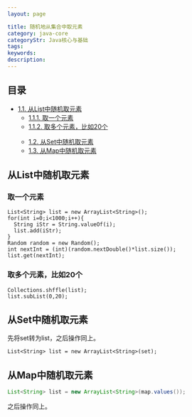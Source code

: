 ```yaml
---
layout: page

title: 随机地从集合中取元素
category: java-core
categoryStr: Java核心与基础
tags: 
keywords: 
description: 
---
```

<div id="table-of-contents">
<h2>目录</h2>
<div id="text-table-of-contents">


<ul>
<li><a href="#sec-1-1">1.1. 从List中随机取元素</a>
<ul>
<li><a href="#sec-1-1-1">1.1.1. 取一个元素</a></li>
<li><a href="#sec-1-1-2">1.1.2. 取多个元素，比如20个</a></li>
</ul>
</li>
<ul>
<li><a href="#sec-1-2">1.2. 从Set中随机取元素</a></li>
<li><a href="#sec-1-3">1.3. 从Map中随机取元素</a></li>
</ul>
</li>
</ul>
</div>
</div>



## 从List中随机取元素<a id="sec-1-1" name="sec-1-1"></a>

### 取一个元素<a id="sec-1-1-1" name="sec-1-1-1"></a>

```
List<String> list = new ArrayList<String>();
for(int i=0;i<1000;i++){
  String iStr = String.valueOf(i);
  list.add(iStr);
}
Random random = new Random();
int nextInt = (int)(random.nextDouble()*list.size());
list.get(nextInt);
```
### 取多个元素，比如20个<a id="sec-1-1-2" name="sec-1-1-2"></a>

```
Collections.shffle(list);
list.subList(0,20);
```
## 从Set中随机取元素<a id="sec-1-2" name="sec-1-2"></a>

先将set转为list，之后操作同上。 
```
List<String> list = new ArrayList<String>(set);
```
## 从Map中随机取元素<a id="sec-1-3" name="sec-1-3"></a>

```java
List<String> list = new ArrayList<String>(map.values());
```
之后操作同上。
